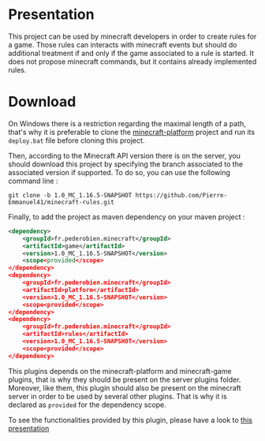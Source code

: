 # Presentation

This project can be used by minecraft developers in order to create rules for a game. Those rules can interacts with minecraft events but should do additional treatment if and only if the game associated to a rule is started. It does not propose minecraft commands, but it contains already implemented rules.

# Download

On Windows there is a restriction regarding the maximal length of a path, that's why it is preferable to clone the [minecraft-platform](https://github.com/Pierre-Emmanuel41/minecraft-game-plateform/blob/1.0_MC_1.16.5-SNAPSHOT/README.md) project and run its <code>deploy.bat</code> file before cloning this project.

Then, according to the Minecraft API version there is on the server, you should download this project by specifying the branch associated to the associated version if supported. To do so, you can use the following command line :

```git
git clone -b 1.0_MC_1.16.5-SNAPSHOT https://github.com/Pierre-Emmanuel41/minecraft-rules.git
```

Finally, to add the project as maven dependency on your maven project :

```xml
<dependency>
	<groupId>fr.pederobien.minecraft</groupId>
	<artifactId>game</artifactId>
	<version>1.0_MC_1.16.5-SNAPSHOT</version>
	<scope<provided</scope>
</dependency>
<dependency>
	<groupId>fr.pederobien.minecraft</groupId>
	<artifactId>platform</artifactId>
	<version>1.0_MC_1.16.5-SNAPSHOT</version>
	<scope<provided</scope>
</dependency>
<dependency>
	<groupId>fr.pederobien.minecraft</groupId>
	<artifactId>rules</artifactId>
	<version>1.0_MC_1.16.5-SNAPSHOT</version>
	<scope<provided</scope>
</dependency>
```

This plugins depends on the minecraft-platform and minecraft-game plugins, that is why they should be present on the server plugins folder. Moreover, like them, this plugin should also be present on the minecraft server in order to be used by several other plugins. That is why it is declared as <code>provided</code> for the dependency scope.

To see the functionalities provided by this plugin, please have a look to [this presentation](https://github.com/Pierre-Emmanuel41/minecraft-rules/blob/1.0_MC_1.16.5-SNAPSHOT/Presentation.md)
